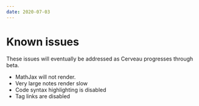 ```yaml
---
date: 2020-07-03
---
```


# Known issues

These issues will eventually be addressed as Cerveau progresses through beta.

- MathJax will not render.
- Very large notes render slow
- Code syntax highlighting is disabled
- Tag links are disabled
